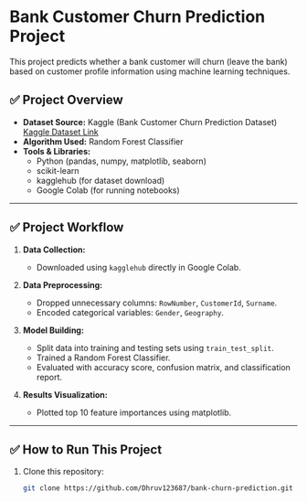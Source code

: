 # Bank Customer Churn Prediction Project

This project predicts whether a bank customer will churn (leave the bank) based on customer profile information using machine learning techniques.

## ✅ Project Overview

- **Dataset Source:** Kaggle (Bank Customer Churn Prediction Dataset)  
  [Kaggle Dataset Link](https://www.kaggle.com/datasets/saurabhbadole/bank-customer-churn-prediction-dataset)
- **Algorithm Used:** Random Forest Classifier
- **Tools & Libraries:**
  - Python (pandas, numpy, matplotlib, seaborn)
  - scikit-learn
  - kagglehub (for dataset download)
  - Google Colab (for running notebooks)

---

## ✅ Project Workflow

1. **Data Collection:**
   - Downloaded using `kagglehub` directly in Google Colab.

2. **Data Preprocessing:**
   - Dropped unnecessary columns: `RowNumber`, `CustomerId`, `Surname`.
   - Encoded categorical variables: `Gender`, `Geography`.

3. **Model Building:**
   - Split data into training and testing sets using `train_test_split`.
   - Trained a Random Forest Classifier.
   - Evaluated with accuracy score, confusion matrix, and classification report.

4. **Results Visualization:**
   - Plotted top 10 feature importances using matplotlib.

---

## ✅ How to Run This Project

1. Clone this repository:
   ```bash
   git clone https://github.com/Dhruv123687/bank-churn-prediction.git
